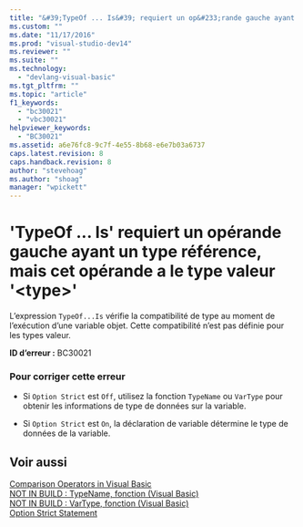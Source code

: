 ```yaml
---
title: "&#39;TypeOf ... Is&#39; requiert un op&#233;rande gauche ayant un type r&#233;f&#233;rence, mais cet op&#233;rande a le type valeur &#39;&lt;type&gt;&#39; | Microsoft Docs"
ms.custom: ""
ms.date: "11/17/2016"
ms.prod: "visual-studio-dev14"
ms.reviewer: ""
ms.suite: ""
ms.technology: 
  - "devlang-visual-basic"
ms.tgt_pltfrm: ""
ms.topic: "article"
f1_keywords: 
  - "bc30021"
  - "vbc30021"
helpviewer_keywords: 
  - "BC30021"
ms.assetid: a6e76fc8-9c7f-4e55-8b68-e6e7b03a6737
caps.latest.revision: 8
caps.handback.revision: 8
author: "stevehoag"
ms.author: "shoag"
manager: "wpickett"
---
```

# &#39;TypeOf ... Is&#39; requiert un op&#233;rande gauche ayant un type r&#233;f&#233;rence, mais cet op&#233;rande a le type valeur &#39;&lt;type&gt;&#39;
L’expression `TypeOf...Is` vérifie la compatibilité de type au moment de l’exécution d’une variable objet. Cette compatibilité n’est pas définie pour les types valeur.  
  
 **ID d’erreur :** BC30021  
  
### Pour corriger cette erreur  
  
-   Si `Option Strict` est `Off`, utilisez la fonction `TypeName` ou `VarType` pour obtenir les informations de type de données sur la variable.  
  
-   Si `Option Strict` est `On`, la déclaration de variable détermine le type de données de la variable.  
  
## Voir aussi  
 [Comparison Operators in Visual Basic](/dotnet/visual-basic/programming-guide/language-features/operators-and-expressions/comparison-operators)   
 [NOT IN BUILD : TypeName, fonction \(Visual Basic\)](http://msdn.microsoft.com/fr-fr/6197bc6c-e8a6-4711-883c-0c95e94e272c)   
 [NOT IN BUILD : VarType, fonction \(Visual Basic\)](http://msdn.microsoft.com/fr-fr/e820b6fc-faa6-4de4-836a-0466032dc190)   
 [Option Strict Statement](/dotnet/visual-basic/language-reference/statements/option-strict-statement)